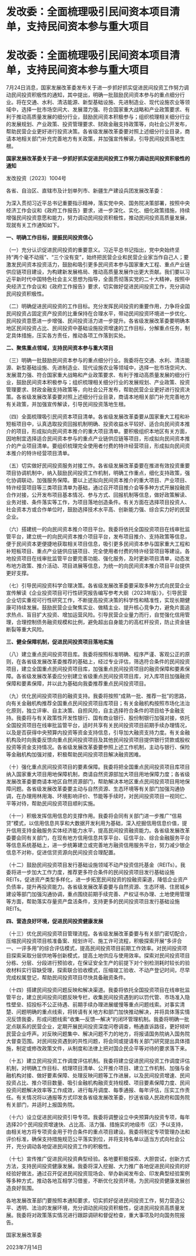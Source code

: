 # 发改委：全面梳理吸引民间资本项目清单，支持民间资本参与重大项目

# 发改委：全面梳理吸引民间资本项目清单，支持民间资本参与重大项目

7月24日消息，国家发展改革委发布关于进一步抓好抓实促进民间投资工作努力调动民间投资积极性的通知，其中提出，明确一批鼓励民间资本参与的重点细分行业。将在交通、水利、清洁能源、新型基础设施、先进制造业、现代设施农业等领域中，选择一批市场空间大、发展潜力强、符合国家重大战略和产业政策要求、有利于推动高质量发展的细分行业，鼓励民间资本积极参与；组织梳理相关细分行业的发展规划、产业政策、投资管理要求、财政金融支持政策等，向社会公开发布，帮助民营企业更好进行投资决策。各省级发展改革委要对照上述细分行业目录，商请本地相关部门补充完善地方有关政策，并加强宣传解读，引导民间投资落地生根。

**国家发展改革委关于进一步抓好抓实促进民间投资工作努力调动民间投资积极性的通知**

发改投资〔2023〕1004号

各省、自治区、直辖市及计划单列市、新疆生产建设兵团发展改革委：

为深入贯彻习近平总书记重要指示精神，落实党中央、国务院决策部署，按照中央经济工作会议和《政府工作报告》要求，进一步深化、实化、细化政策措施，持续增强民间投资意愿和能力，努力调动民间投资积极性，推动民间投资高质量发展，现就有关工作通知如下。

**一、明确工作目标，提振民间投资信心**

（一）充分认识促进民间投资的重要意义。习近平总书记指出，党中央始终坚持“两个毫不动摇”、“三个没有变”，始终把民营企业和民营企业家当作自己人；要激发民间资本投资活力，鼓励和吸引更多民间资本参与国家重大工程、重点产业链供应链项目建设，为构建新发展格局、推动高质量发展作出更大贡献。我们要以习近平新时代中国特色社会主义思想为指导，全面贯彻落实党的二十大精神，按照中央经济工作会议和《政府工作报告》要求，切实做好促进民间投资工作，充分调动民间投资积极性。

（二）明确促进民间投资的工作目标。充分发挥民间投资的重要作用，力争将全国民间投资占固定资产投资的比重保持在合理水平，带动民间投资环境进一步优化、民间投资意愿进一步增强、民间投资活力进一步提升。各省级发展改革委要明确本地区民间投资占比、民间投资中基础设施投资增速的工作目标，分解重点任务，制定具体措施，压实各方责任，推动各项工作落到实处。

**二、聚焦重点领域，支持民间资本参与重大项目**

（三）明确一批鼓励民间资本参与的重点细分行业。我委将在交通、水利、清洁能源、新型基础设施、先进制造业、现代设施农业等领域中，选择一批市场空间大、发展潜力强、符合国家重大战略和产业政策要求、有利于推动高质量发展的细分行业，鼓励民间资本积极参与；组织梳理相关细分行业的发展规划、产业政策、投资管理要求、财政金融支持政策等，向社会公开发布，帮助民营企业更好进行投资决策。各省级发展改革委要对照上述细分行业目录，商请本地相关部门补充完善地方有关政策，并加强宣传解读，引导民间投资落地生根。

（四）全面梳理吸引民间资本项目清单。各省级发展改革委要从国家重大工程和补短板项目中，认真选取投资回报机制明确、投资收益水平较好、适合向民间资本推介的项目，形成拟向民间资本推介的重大项目清单。要积极组织本地区有关方面，因地制宜选择适合民间资本参与的重点产业链供应链等项目，形成拟向民间资本推介的产业项目清单。要组织梳理完全使用者付费的特许经营项目，形成拟向民间资本推介的特许经营项目清单。

（五）切实做好民间投资服务对接工作。各省级发展改革委要在推进有效投资重要项目协调机制中，纳入鼓励民间投资工作机制，明确工作重点，细化支持政策，强化协调联动，加强服务保障。要以上述拟向民间资本推介的重大项目、产业项目、特许经营项目等三类项目清单为基础，通过召开项目推介会等多种方式开展投融资合作对接，公开发布项目基本情况、参与方式、回报机制等信息，做好政策解读、业务对接、条件落实等工作，为项目落地创造条件。有关方面在选择项目投资人、社会资本方或合作单位时，鼓励选择技术水平高、创新能力强、综合实力好的民营企业。

（六）搭建统一的向民间资本推介项目平台。我委将依托全国投资项目在线审批监管平台，建立统一的向民间资本推介项目平台，发布项目推介、支持政策等信息，便于民间资本更便捷地获取相关项目信息，吸引更多民间资本参与国家重大工程和补短板项目、重点产业链供应链项目、完全使用者付费的特许经营项目等建设。各地投资项目在线审批监管平台要完善功能、强化服务，及时更新项目清单，动态发布地方政策、推介活动、项目进展等信息，为统一的向民间资本推介项目平台提供更好支撑。

（七）引导民间投资科学合理决策。各省级发展改革委要采取多种方式向民营企业宣传解读《企业投资项目可行性研究报告编写参考大纲（2023年版）》，引导民营企业切实重视可行性研究工作，不断提高投资决策的科学性和精准性，实现长期健康可持续发展。鼓励民营企业聚焦实业、做精主业、提升核心竞争力，避免片面追求热点、盲目扩大投资、增加运营风险。引导民营企业量力而行，自觉强化信用管理，合理控制债务融资规模和比例，避免超出自身能力的高杠杆投资，防止资金链断裂等重大风险。

**三、健全保障机制，促进民间投资项目落地实施**

（八）建立重点民间投资项目库。我委将按照标准明确、程序严谨、客观公正的原则，在各省级发展改革委推荐的基础上，经过专业评估，筛选符合条件的民间投资项目，建立全国重点民间投资项目库，加强重点民间投资项目的融资保障和要素保障。各省级发展改革委应分别建立省级重点民间投资项目库，对入库项目加强融资保障和要素保障，并以此为基础向我委推荐重点民间投资项目。

（九）优化民间投资项目的融资支持。我委将按照“成熟一批、推荐一批”的思路，向有关金融机构推荐全国重点民间投资项目库项目；有关金融机构按照市场化法治化原则，独立评审、自主决策、自担风险，自主选择符合条件的项目给予金融支持。我委将与有关政策性开发性银行、国有商业银行、股份制银行加强对接，依托全国投资项目在线审批监管平台，适时共享有关民间投资项目前期手续办理情况，以及是否获得中央预算内投资等资金支持信息，引导加大融资支持力度。有关金融机构及时向我委反馈向重点民间投资项目及其他民间投资项目提供银行贷款或股权投资等资金支持情况。各省级发展改革委要参照上述工作机制，主动与银行、保险等金融机构加强对接，积极帮助民间投资项目解决融资困难。

（十）强化重点民间投资项目的要素保障。我委将把全国重点民间投资项目库项目纳入国家重大项目用地保障机制，商请自然资源部加大项目用地保障力度；各省级发展改革委要商请本地区自然资源部门，帮助解决本地区重点民间投资项目用地保障问题。各省级发展改革委要主动与自然资源、生态环境等有关部门加强沟通协调，在办理用林用海、环境影响评价、节能等手续时，对民间投资项目一视同仁、平等对待，帮助民间投资项目顺利实施。

（十一）积极发挥信用信息的支撑作用。我委将会同有关部门进一步推广“信易贷”模式，以信用信息共享和大数据开发利用为基础，深入挖掘信用信息价值，提升信用支持金融服务实体经济能力水平，提高民间投资融资能力。各省级发展改革委要会同有关部门，在现有地方信用信息共享平台、征信平台、综合金融服务平台等信息系统基础上，进一步统筹建立或完善地方融资信用服务平台，努力减少银企信息不对称，促进信贷资源向民间投资合理配置。

（十二）鼓励民间投资项目发行基础设施领域不动产投资信托基金（REITs）。我委将进一步加大工作力度，推荐更多符合条件的民间投资项目发行基础设施REITs，促进资产类型多样化，进一步拓宽民间投资的投融资渠道，降低企业资产负债率，提升再投资能力。各省级发展改革委要与自然资源、生态环境、住房城乡建设等部门加强沟通协调，重点围绕前期手续完善、产权证书办理、土地使用管理等方面，帮助落实存量资产盘活条件，支持更多的民间投资项目发行基础设施REITs。

**四、营造良好环境，促进民间投资健康发展**

（十三）优化民间投资项目管理流程。各省级发展改革委要与有关部门密切配合，压缩民间投资项目核准备案、规划许可、施工许可流程，积极探索开展“多评合一、一评多用”的综合评估模式，提高民间投资项目前期工作效率。对民间投资项目探索采取分层供地等创新模式，提高土地供应与使用效率。探索对民间投资项目分栋、分层、分段进行预验收，在保证安全生产的前提下对个别检测耗时较长的验收材料实行容缺受理，探索联合验收模式，压缩竣工验收、不动产登记时间，尽早完成权属登记，帮助民间投资项目尽快具备融资条件。

（十四）搭建民间投资问题反映和解决渠道。我委将依托全国投资项目在线审批监管平台，建立民间投资问题反映专栏，收集民间投资遇到的以罚代管、市场准入隐性壁垒、招投标不公正待遇、前期手续办理进展缓慢等重点问题线索。对事实清楚、问题明确的重点线索，将转请有关地方和部门加快推动解决，并将具体落实情况反馈我委，形成问题线索“收集—反馈—解决”的闭环管理机制。我委将明确一批定点联系的民营企业，定期开展民间投资深度问卷调查，畅通直诉路径，更好倾听民营企业呼声。对反映问题集中、解决问题不力的地方，将报请国务院纳入国务院大督查范围。对民间投资遇到的共性问题，将会同或提请有关部门研究提出具体措施，制定或修改政策文件，从制度和法律上把对国企民企平等对待的要求落下来。

（十五）建立民间投资工作调度评估机制。我委将建立促进民间投资工作调度评估机制，对明确工作目标、梳理项目清单、公开推介项目、建立工作机制、加强与金融机构对接、做好要素保障、处理反映问题等工作进展，以及民间投资增速、民间投资占比、推介项目数量、吸引金融机构融资支持规模、项目要素保障力度、民间投资问题解决效率等工作成效，进行每月调度、每季通报、每年评估，压实工作责任。有关情况将以通报等方式印发各省级发展改革委，抄送省级人民政府和国务院有关部门，并适时上报国务院。

（十六）设立促进民间投资引导专项。我委将调整设立中央预算内投资专项，每年选择20个民间投资增速快、占比高、活力强、措施实的地级市（区）予以支持，由相关地方将专项资金用于符合条件的重点项目建设。我委将制定专项管理办法和评价标准，确保支持措施规范公平落实到位，并将支持名单以适当方式向社会公开，充分调动各地促进民间投资工作的积极性。

（十七）宣传推广促进民间投资典型经验。各地要积极探索、大胆尝试，创新方式方法，支持民间投资健康发展。我委将深入挖掘、大力推广各地促进民间投资的好经验好做法，通过召开促进民间投资现场会、举办新闻发布会、印发典型经验案例等多种方式，推动各地互相学习借鉴，不断优化投资环境，为民间投资健康发展创造良好氛围。

各地发展改革部门要按照本通知要求，切实抓好促进民间投资工作，努力营造公平、透明、法治的发展环境，充分调动民间投资积极性，促进民间投资高质量发展。我委将对政策落实情况进行跟踪调研和督促检查，重大事项及时向国务院报告。

国家发展改革委

2023年7月14日

